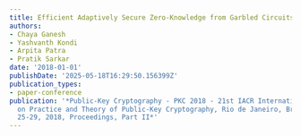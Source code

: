 ```yaml
---
title: Efficient Adaptively Secure Zero-Knowledge from Garbled Circuits
authors:
- Chaya Ganesh
- Yashvanth Kondi
- Arpita Patra
- Pratik Sarkar
date: '2018-01-01'
publishDate: '2025-05-18T16:29:50.156399Z'
publication_types:
- paper-conference
publication: '*Public-Key Cryptography - PKC 2018 - 21st IACR International Conference
  on Practice and Theory of Public-Key Cryptography, Rio de Janeiro, Brazil, March
  25-29, 2018, Proceedings, Part II*'
---
```

